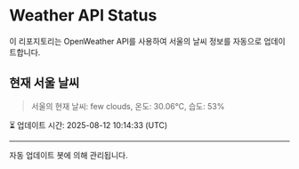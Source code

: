 
# Weather API Status

이 리포지토리는 OpenWeather API를 사용하여 서울의 날씨 정보를 자동으로 업데이트합니다.

## 현재 서울 날씨
> 서울의 현재 날씨: few clouds, 온도: 30.06°C, 습도: 53%

⏳ 업데이트 시간: 2025-08-12 10:14:33 (UTC)

---
자동 업데이트 봇에 의해 관리됩니다.
